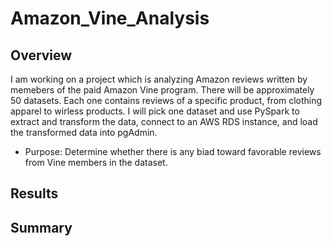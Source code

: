 # Amazon_Vine_Analysis

## Overview
 I am working on a project which is analyzing Amazon reviews written by memebers of the paid Amazon Vine program. There will be approximately 50 datasets. Each one contains reviews of a specific product, from clothing apparel to wirless products. I will pick one dataset and use PySpark to extract and transform the data, connect to an AWS RDS instance, and load the transformed data into pgAdmin.
 - Purpose: Determine whether there is any biad toward favorable reviews from Vine members in the dataset.
 
## Results




## Summary
